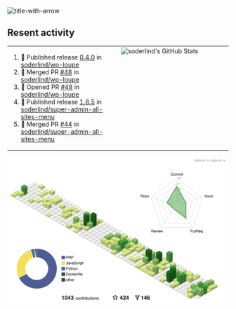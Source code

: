 
![title-with-arrow](https://github.com/soderlind/soderlind/assets/1649452/0f685042-97c3-46ba-b290-804d07f05370)



## Resent activity

<table width="100%" border="0"><tr><td width="49%">

<!--START_SECTION:activity-->
1. 🚀 Published release [0.4.0](https://github.com/soderlind/wp-loupe/releases/tag/0.4.0) in [soderlind/wp-loupe](https://github.com/soderlind/wp-loupe)
2. 🎉 Merged PR [#48](https://github.com/soderlind/wp-loupe/pull/48) in [soderlind/wp-loupe](https://github.com/soderlind/wp-loupe)
3. 💪 Opened PR [#48](https://github.com/soderlind/wp-loupe/pull/48) in [soderlind/wp-loupe](https://github.com/soderlind/wp-loupe)
4. 🚀 Published release [1.8.5](https://github.com/soderlind/super-admin-all-sites-menu/releases/tag/1.8.5) in [soderlind/super-admin-all-sites-menu](https://github.com/soderlind/super-admin-all-sites-menu)
5. 🎉 Merged PR [#44](https://github.com/soderlind/super-admin-all-sites-menu/pull/44) in [soderlind/super-admin-all-sites-menu](https://github.com/soderlind/super-admin-all-sites-menu)
<!--END_SECTION:activity-->
  </td>
<td width="49%" valign="top">
     <img  alt="soderlind's GitHub Stats" src="https://awesome-github-stats.azurewebsites.net/user-stats/soderlind?cardType=octocat&theme=github&preferLogin=false&Title=FFFFFF&Border=FFFFFF" />
</td></tr></table>


![](./profile-3d-contrib/profile-green-animate.svg)


